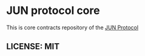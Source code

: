 # JUN protocol core

This is core contracts repository of the [JUN Protocol](https://junprotocol.io)

## LICENSE: MIT

